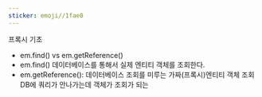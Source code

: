 ```yaml
---
sticker: emoji//1fae0
---
```

프록시 기초
- em.find() vs em.getReference()
- em.find() 데이터베이스를 통해서 실제 엔티티 객체를 조회한다.
- em.getReference(): 데이터베이스 조회를 미루는 가짜(프록시)엔티티 객체 조회
DB에 쿼리가 안나가는데 객체가 조회가 되는

